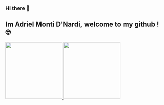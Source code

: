### Hi there 👋

## Im Adriel Monti D'Nardi, welcome to my github ! 🤓

<div>
  <a href="https://beacons.ai/adrielnardi">
  <img height="180em" src="https://github-readme-stats.vercel.app/api?username=adrielnardi"&show_icons=true&theme=dark&include_all_commits=true&count_private=true"/>
  <img height="180em" src="https://github-readme-stats.vercel.app/api/top-langs/?username=adrielnardi"&layout=compact&langs_count=16&theme=dark"/>
</div>
